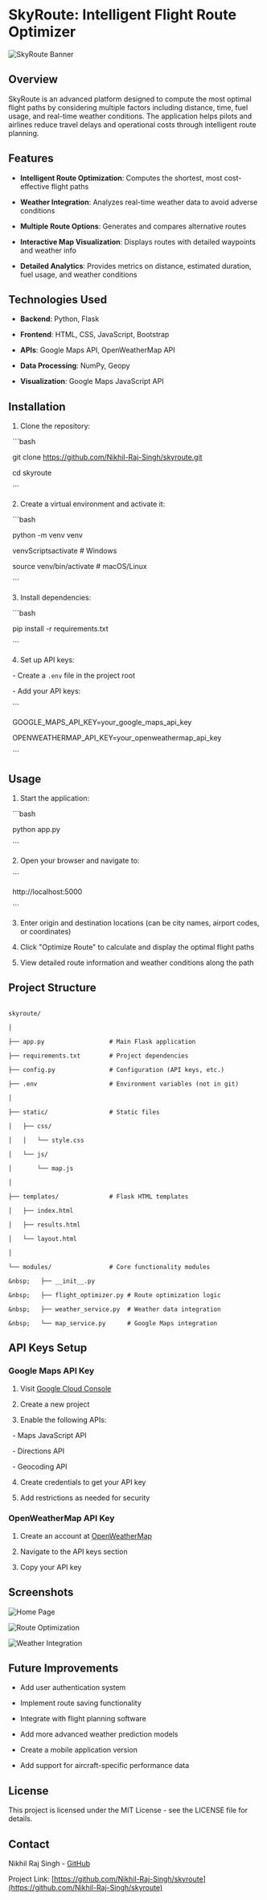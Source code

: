 

# SkyRoute: Intelligent Flight Route Optimizer



![SkyRoute Banner](https://via.placeholder.com/1200x300?text=SkyRoute+-+Intelligent+Flight+Route+Optimizer)



## Overview



SkyRoute is an advanced platform designed to compute the most optimal flight paths by considering multiple factors including distance, time, fuel usage, and real-time weather conditions. The application helps pilots and airlines reduce travel delays and operational costs through intelligent route planning.



## Features



- **Intelligent Route Optimization**: Computes the shortest, most cost-effective flight paths

- **Weather Integration**: Analyzes real-time weather data to avoid adverse conditions

- **Multiple Route Options**: Generates and compares alternative routes

- **Interactive Map Visualization**: Displays routes with detailed waypoints and weather info

- **Detailed Analytics**: Provides metrics on distance, estimated duration, fuel usage, and weather conditions



## Technologies Used



- **Backend**: Python, Flask

- **Frontend**: HTML, CSS, JavaScript, Bootstrap

- **APIs**: Google Maps API, OpenWeatherMap API

- **Data Processing**: NumPy, Geopy

- **Visualization**: Google Maps JavaScript API



## Installation



1. Clone the repository:

&nbsp;  ```bash

&nbsp;  git clone https://github.com/Nikhil-Raj-Singh/skyroute.git

&nbsp;  cd skyroute

&nbsp;  ```



2. Create a virtual environment and activate it:

&nbsp;  ```bash

&nbsp;  python -m venv venv

&nbsp;  venvScriptsactivate  # Windows

&nbsp;  source venv/bin/activate  # macOS/Linux

&nbsp;  ```



3. Install dependencies:

&nbsp;  ```bash

&nbsp;  pip install -r requirements.txt

&nbsp;  ```



4. Set up API keys:

&nbsp;  - Create a `.env` file in the project root

&nbsp;  - Add your API keys:

&nbsp;    ```

&nbsp;    GOOGLE_MAPS_API_KEY=your_google_maps_api_key

&nbsp;    OPENWEATHERMAP_API_KEY=your_openweathermap_api_key

&nbsp;    ```



## Usage



1. Start the application:

&nbsp;  ```bash

&nbsp;  python app.py

&nbsp;  ```



2. Open your browser and navigate to:

&nbsp;  ```

&nbsp;  http://localhost:5000

&nbsp;  ```



3. Enter origin and destination locations (can be city names, airport codes, or coordinates)



4. Click "Optimize Route" to calculate and display the optimal flight paths



5. View detailed route information and weather conditions along the path



## Project Structure



```

skyroute/

│

├── app.py                  # Main Flask application

├── requirements.txt        # Project dependencies

├── config.py               # Configuration (API keys, etc.)

├── .env                    # Environment variables (not in git)

│

├── static/                 # Static files

│   ├── css/

│   │   └── style.css

│   └── js/

│       └── map.js

│

├── templates/              # Flask HTML templates

│   ├── index.html

│   ├── results.html

│   └── layout.html

│

└── modules/                # Core functionality modules

&nbsp;   ├── __init__.py

&nbsp;   ├── flight_optimizer.py # Route optimization logic

&nbsp;   ├── weather_service.py  # Weather data integration

&nbsp;   └── map_service.py      # Google Maps integration

```



## API Keys Setup



### Google Maps API Key

1. Visit [Google Cloud Console](https://console.cloud.google.com/)

2. Create a new project

3. Enable the following APIs:

&nbsp;  - Maps JavaScript API

&nbsp;  - Directions API

&nbsp;  - Geocoding API

4. Create credentials to get your API key

5. Add restrictions as needed for security



### OpenWeatherMap API Key

1. Create an account at [OpenWeatherMap](https://openweathermap.org/)

2. Navigate to the API keys section

3. Copy your API key



## Screenshots



![Home Page](https://via.placeholder.com/800x400?text=SkyRoute+Home+Page)

![Route Optimization](https://via.placeholder.com/800x400?text=Route+Optimization+Results)

![Weather Integration](https://via.placeholder.com/800x400?text=Weather+Data+Integration)



## Future Improvements



- Add user authentication system

- Implement route saving functionality

- Integrate with flight planning software

- Add more advanced weather prediction models

- Create a mobile application version

- Add support for aircraft-specific performance data



## License



This project is licensed under the MIT License - see the LICENSE file for details.



## Contact



Nikhil Raj Singh - [GitHub](https://github.com/Nikhil-Raj-Singh)



Project Link: [https://github.com/Nikhil-Raj-Singh/skyroute](https://github.com/Nikhil-Raj-Singh/skyroute)







